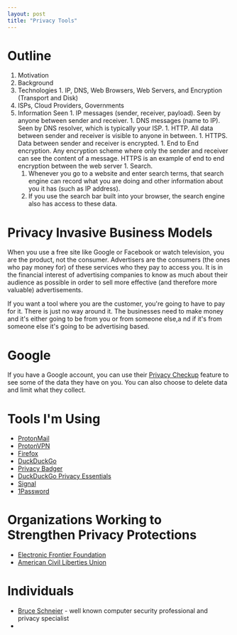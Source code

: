 ```yaml
---
layout: post
title: "Privacy Tools"
---
```


# Outline

1. Motivation
1. Background
  1. Technologies
    1. IP, DNS, Web Browsers, Web Servers, and Encryption (Transport and Disk)
  1. ISPs, Cloud Providers, Governments
  1. Information Seen
    1. IP messages (sender, receiver, payload). Seen by anyone between sender and receiver.
    1. DNS messages (name to IP). Seen by DNS resolver, which is typically your ISP.
    1. HTTP. All data between sender and receiver is visible to anyone in between.
    1. HTTPS. Data between sender and receiver is encrypted.
    1. End to End encryption. Any encryption scheme where only the sender and receiver can see the content of a message. HTTPS is an example of end to end encryption between the web server
    1. Search.
      1. Whenever you go to a website and enter search terms, that search engine can record what you are doing and other information about you it has (such as IP address).
      1. If you use the search bar built into your browser, the search engine also has access to these data.

# Privacy Invasive Business Models
When you use a free site like Google or Facebook or watch television, you are the product, not the consumer. Advertisers are the consumers (the ones who pay money for) of these services who they pay to access you. It is in
the financial interest of advertising companies to know as much about their audience as possible in order to
sell more effective (and therefore more valuable) advertisements.

If you want a tool where you are the customer, you're going to have to pay for it. There is just no way around it.
The businesses need to make money and it's either going to be from you or from someone else,a nd if it's from
someone else it's going to be advertising based.


# Google
If you have a Google account, you can use their [Privacy Checkup](https://myaccount.google.com/privacycheckup)
feature to see some of the data they have on you. You can also choose to delete data and limit what they collect.

# Tools I'm Using
- [ProtonMail](https://protonmail.com/)
- [ProtonVPN](https://protonvpn.com/)
- [Firefox](https://www.mozilla.org/en-US/firefox/)
- [DuckDuckGo](https://duckduckgo.com/)
- [Privacy Badger](https://www.eff.org/privacybadger)
- [DuckDuckGo Privacy Essentials](https://addons.mozilla.org/en-US/firefox/addon/duckduckgo-for-firefox/)
- [Signal](https://www.signal.org/)
- [1Password](https://1password.com)

# Organizations Working to Strengthen Privacy Protections
- [Electronic Frontier Foundation](https://www.eff.org/issues/privacy)
- [American Civil Liberties Union](https://www.aclu.org/issues/privacy-technology)

# Individuals
- [Bruce Schneier](https://www.schneier.com/) - well known computer security professional and privacy specialist
- 
